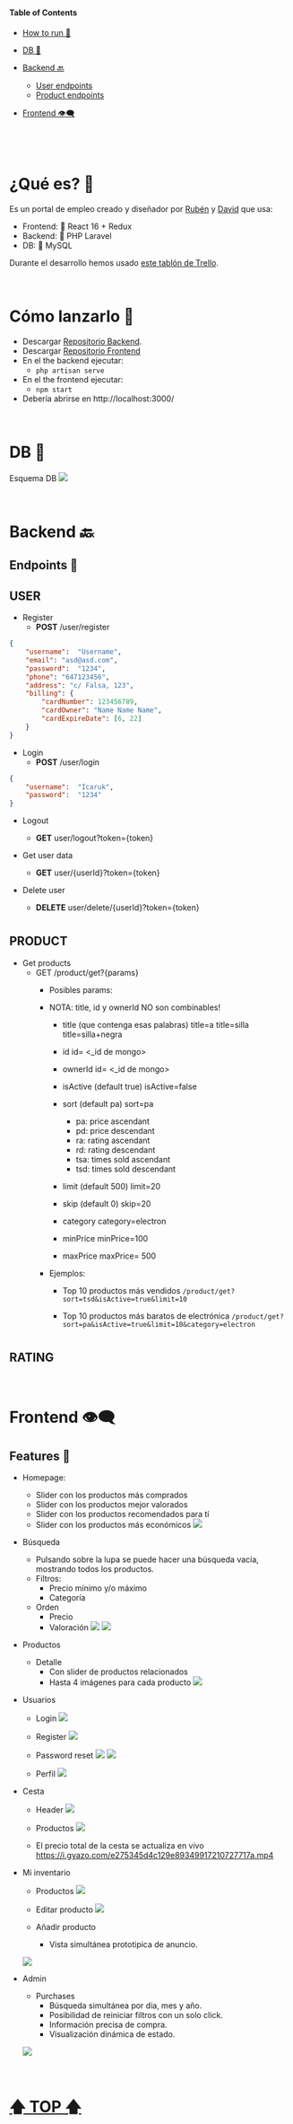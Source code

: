 
#

#### Table of Contents  

- [How to run 🚀](#How-to-run-)  
- [DB 💾](#DB-) 
- [Backend 🔙](#Backend-) 
	- [User endpoints](#USER)
	- [Product endpoints](#MOVIE)

- [Frontend 👁‍🗨](#Frontend-)  

#



<br>

# ¿Qué es? 👀

Es un portal de empleo creado y diseñador por [Rubén](https://github.com/rubeneitor) y [David](https://github.com/Dave86dev/) que usa:

- Frontend: 🌌 React 16 + Redux
- Backend: 🔸 PHP Laravel 
- DB: 🍃 MySQL 

Durante el desarrollo hemos usado [este tablón de Trello](https://trello.com/b/OY1doF76/urelated).


<br>

# Cómo lanzarlo 🚀

- Descargar [Repositorio Backend](https://github.com/Dave86dev/urelated-b).
- Descargar [Repositorio Frontend](https://github.com/rubeneitor/urelated-f)
- En el the backend ejecutar:
	- `php artisan serve`
- En el the frontend ejecutar:
	- `npm start`
- Debería abrirse en http://localhost:3000/


<br>

# DB 💾

Esquema DB
![](https://trello-attachments.s3.amazonaws.com/5e1f91537a519b60467910d8/1183x825/5e51f9d802a14358f11d9476697db190/b069e56af23f426d8c03c1f91c63acde.png)


<br>

# Backend 🔙

## **Endpoints** 📃

## USER

- Register
	- **POST** /user/register
```json
{
	"username":  "Username",
	"email": "asd@asd.com",
	"password":  "1234",
	"phone": "647123456",
	"address": "c/ Falsa, 123",
	"billing": {
		"cardNumber": 123456789,
		"cardOwner": "Name Name Name",
		"cardExpireDate": [6, 22]
	}
}
```

- Login
	- **POST** /user/login
```json
{
	"username":  "Icaruk",
	"password":  "1234"
}
```

- Logout
	- **GET** user/logout?token={token}
	
- Get user data
	- **GET** user/{userId}?token={token}

- Delete user
	- **DELETE** user/delete/{userId}?token={token}

#
## PRODUCT

- Get products
	- GET /product/get?{params}
		- Posibles params:
		- NOTA: title, id y ownerId NO son combinables!
			
			* title (que contenga esas palabras)
				title=a	
				title=silla
				title=silla+negra
			
			* id
				id= <_id de mongo>
			
			* ownerId
				id= <_id de mongo>
			
			* isActive (default true)
				isActive=false
			
			* sort (default pa)
				sort=pa
				
				- pa: price ascendant
				- pd: price descendant
				- ra: rating ascendant
				- rd: rating descendant
				- tsa: times sold ascendant
				- tsd: times sold descendant
			
			* limit (default 500)
				limit=20
				
			* skip (default 0)
				skip=20
			
			* category
				category=electron
				
			* minPrice
				minPrice=100
			
			* maxPrice
				maxPrice= 500
				
		- Ejemplos:	
			- Top 10 productos más vendidos
			`/product/get?sort=tsd&isActive=true&limit=10`
			
			- Top 10 productos más baratos de electrónica
			`/product/get?sort=pa&isActive=true&limit=10&category=electron`

#
## RATING



<br>

# Frontend 👁‍🗨

## Features 📃

- Homepage:
	- Slider con los productos más comprados
	- Slider con los productos mejor valorados
	- Slider con los productos recomendados para tí
	- Slider con los productos más económicos
	![](https://i.gyazo.com/a456e720e93b848a44dc022d74b958d3.png)
	
- Búsqueda
	- Pulsando sobre la lupa se puede hacer una búsqueda vacía, mostrando todos los productos.
	- Filtros:
		- Precio mínimo y/o máximo
		- Categoría
	- Orden
		- Precio
		- Valoración
	![](https://i.gyazo.com/1602a91036f6d31bdae8346720ecc714.png)
	![](https://i.gyazo.com/e2de0a635bf0932c94798033f5aa52a4.png)

- Productos
	- Detalle
		- Con slider de productos relacionados
		- Hasta 4 imágenes para cada producto
		![](https://i.gyazo.com/7647a28283368875364ee96f4598e4e2.png)
	
- Usuarios
	- Login
	![](https://i.gyazo.com/37f94d1fc7cb9a88a1ebdd4d0149ff38.png)
	
	- Register
	![](https://i.gyazo.com/446850db3ba5442702765894d0098e7f.png)
	
	- Password reset
	![](https://i.gyazo.com/c7167e393ec9af23676e77a9022c559f.png)
	![](https://i.gyazo.com/e1f573578718a529d6309e27ede99f6f.png)
	
	- Perfil
	![](https://i.gyazo.com/f3084c34909a723e30508ad8b27faf68.png)
	
- Cesta
	- Header
	![](https://i.gyazo.com/fe2aa02770880de44ec2cdc942d8cef2.png)
	
	- Productos
	![](https://i.gyazo.com/665d95426cc1c2d1f58e67efd05ac2fb.png)
	
	- El precio total de la cesta se actualiza en vivo
	https://i.gyazo.com/e275345d4c129e89349917210727717a.mp4

- Mi inventario
	- Productos
	![](https://i.gyazo.com/a55c940bc027484e61141891be3d12d2.png)
	
	- Editar producto
	![](https://i.gyazo.com/523777829396378bf2e6d64ee9812860.png)

	- Añadir producto
		- Vista simultánea prototipica de anuncio.

	![](https://i.gyazo.com/a909c1294deb997a57167df6b57ccb5e.png)

- Admin
	- Purchases
		- Búsqueda simultánea por dia, mes y año.
		- Posibilidad de reiniciar filtros con un solo click.
		- Información precisa de compra.
		- Visualización dinámica de estado.
			
	![](https://i.gyazo.com/9c8710326111588ba67d7d34623588be.png)
	

<br>

# [🡅 TOP 🡅](#Table-of-Contents)  
